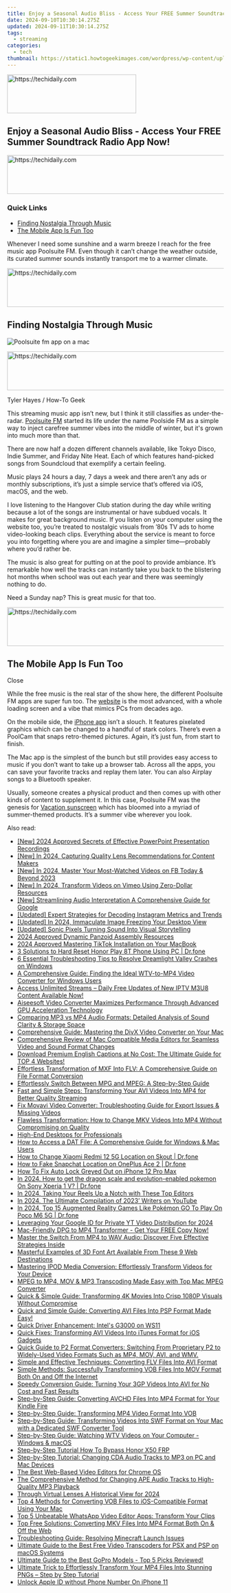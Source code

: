 ```yaml
---
title: Enjoy a Seasonal Audio Bliss - Access Your FREE Summer Soundtrack Radio App Now!
date: 2024-09-10T10:30:14.275Z
updated: 2024-09-11T10:30:14.275Z
tags:
  - streaming
categories:
  - tech
thumbnail: https://static1.howtogeekimages.com/wordpress/wp-content/uploads/2024/05/close-up-of-the-poolsuite-fm-iphone-app.JPG
---
```






<!-- affiliate ads begin -->
<a href="https://aligracehair.sjv.io/c/5597632/2135356/19272" target="_top" id="2135356">
  <img src="//a.impactradius-go.com/display-ad/19272-2135356" border="0" alt="https://techidaily.com" width="300" height="90"/>
</a>
<img height="0" width="0" src="https://aligracehair.sjv.io/i/5597632/2135356/19272" style="position:absolute;visibility:hidden;" border="0" />
<!-- affiliate ads end -->




## Enjoy a Seasonal Audio Bliss - Access Your FREE Summer Soundtrack Radio App Now!





<!-- affiliate ads begin -->
<a href="https://ephamedtechinc.pxf.io/c/5597632/2137213/26400" target="_top" id="2137213">
  <img src="//a.impactradius-go.com/display-ad/26400-2137213" border="0" alt="https://techidaily.com" width="728" height="90"/>
</a>
<img height="0" width="0" src="https://ephamedtechinc.pxf.io/i/5597632/2137213/26400" style="position:absolute;visibility:hidden;" border="0" />
<!-- affiliate ads end -->




### Quick Links

* [Finding Nostalgia Through Music](https://youtube-videos.techidaily.com/in-2024-dynamic-subscriber-buttons-for-video-creators-filmora-edition/)
* [The Mobile App Is Fun Too](https://desktop-recording.techidaily.com/new-2024-approved-the-art-of-fbx-filming-preserving-your-playthroughs/)

 Whenever I need some sunshine and a warm breeze I reach for the free music app Poolsuite FM. Even though it can’t change the weather outside, its curated summer sounds instantly transport me to a warmer climate.





<!-- affiliate ads begin -->
<a href="https://ephamedtechinc.pxf.io/c/5597632/2120862/26400?prodsku=Saturn" target="_top" id="2120862">
  <img src="//a.impactradius-go.com/display-ad/26400-2120862" border="0" alt="https://techidaily.com" width="728" height="90"/>
</a>
<img height="0" width="0" src="https://ephamedtechinc.pxf.io/i/5597632/2120862/26400?prodsku=Saturn" style="position:absolute;visibility:hidden;" border="0" />
<!-- affiliate ads end -->




##  Finding Nostalgia Through Music

![Poolsuite fm app on a mac](https://static1.howtogeekimages.com/wordpress/wp-content/uploads/2024/05/poolsuite-fm-app-on-a-mac.JPG) 





<!-- affiliate ads begin -->
<a href="https://appsumo.8odi.net/c/5597632/2128842/7443" target="_top" id="2128842">
  <img src="//a.impactradius-go.com/display-ad/7443-2128842" border="0" alt="https://techidaily.com" width="600" height="90"/>
</a>
<img height="0" width="0" src="https://appsumo.8odi.net/i/5597632/2128842/7443" style="position:absolute;visibility:hidden;" border="0" />
<!-- affiliate ads end -->




Tyler Hayes / How-To Geek

 This streaming music app isn’t new, but I think it still classifies as under-the-radar. [Poolsuite FM](https://poolsuite.net/) started its life under the name Poolside FM as a simple way to inject carefree summer vibes into the middle of winter, but it's grown into much more than that.

 There are now half a dozen different channels available, like Tokyo Disco, Indie Summer, and Friday Nite Heat. Each of which features hand-picked songs from Soundcloud that exemplify a certain feeling.

 Music plays 24 hours a day, 7 days a week and there aren’t any ads or monthly subscriptions, it’s just a simple service that’s offered via iOS, macOS, and the web.

 I love listening to the Hangover Club station during the day while writing because a lot of the songs are instrumental or have subdued vocals. It makes for great background music. If you listen on your computer using the website too, you’re treated to nostalgic visuals from ’80s TV ads to home video-looking beach clips. Everything about the service is meant to force you into forgetting where you are and imagine a simpler time—probably where you’d rather be.

 The music is also great for putting on at the pool to provide ambiance. It’s remarkable how well the tracks can instantly take you back to the blistering hot months when school was out each year and there was seemingly nothing to do.

 Need a Sunday nap? This is great music for that too.





<!-- affiliate ads begin -->
<a href="https://appsumo.8odi.net/c/5597632/2118310/7443" target="_top" id="2118310">
  <img src="//a.impactradius-go.com/display-ad/7443-2118310" border="0" alt="https://techidaily.com" width="600" height="90"/>
</a>
<img height="0" width="0" src="https://appsumo.8odi.net/i/5597632/2118310/7443" style="position:absolute;visibility:hidden;" border="0" />
<!-- affiliate ads end -->




##  The Mobile App Is Fun Too

Close 

 While the free music is the real star of the show here, the different Poolsuite FM apps are super fun too. The [website](https://poolsuite.net/) is the most advanced, with a whole loading screen and a vibe that mimics PCs from decades ago.

 On the mobile side, the [iPhone app](https://apps.apple.com/us/app/poolsuite-fm/id1514817810) isn’t a slouch. It features pixelated graphics which can be changed to a handful of stark colors. There’s even a PoolCam that snaps retro-themed pictures. Again, it’s just fun, from start to finish.

 The Mac app is the simplest of the bunch but still provides easy access to music if you don’t want to take up a browser tab. Across all the apps, you can save your favorite tracks and replay them later. You can also Airplay songs to a Bluetooth speaker.

 Usually, someone creates a physical product and then comes up with other kinds of content to supplement it. In this case, Poolsuite FM was the genesis for [Vacation sunscreen](https://www.vacation.inc/) which has bloomed into a myriad of summer-themed products. It’s a summer vibe wherever you look.

<ins class="adsbygoogle"
     style="display:block"
     data-ad-format="autorelaxed"
     data-ad-client="ca-pub-7571918770474297"
     data-ad-slot="1223367746"></ins>



<ins class="adsbygoogle"
     style="display:block"
     data-ad-client="ca-pub-7571918770474297"
     data-ad-slot="8358498916"
     data-ad-format="auto"
     data-full-width-responsive="true"></ins>

<span class="atpl-alsoreadstyle">Also read:</span>
<div><ul>
<li><a href="https://on-screen-recording.techidaily.com/new-2024-approved-secrets-of-effective-powerpoint-presentation-recordings/"><u>[New] 2024 Approved  Secrets of Effective PowerPoint Presentation Recordings</u></a></li>
<li><a href="https://facebook-record-videos.techidaily.com/new-in-2024-capturing-quality-lens-recommendations-for-content-makers/"><u>[New] In 2024, Capturing Quality  Lens Recommendations for Content Makers</u></a></li>
<li><a href="https://facebook-video-recording.techidaily.com/new-in-2024-master-your-most-watched-videos-on-fb-today-and-beyond-2023/"><u>[New] In 2024, Master Your Most-Watched Videos on FB Today & Beyond 2023</u></a></li>
<li><a href="https://vimeo-videos.techidaily.com/new-in-2024-transform-videos-on-vimeo-using-zero-dollar-resources/"><u>[New] In 2024, Transform Videos on Vimeo Using Zero-Dollar Resources</u></a></li>
<li><a href="https://remote-screen-capture.techidaily.com/new-streamlining-audio-interpretation-a-comprehensive-guide-for-google/"><u>[New] Streamlining Audio Interpretation  A Comprehensive Guide for Google</u></a></li>
<li><a href="https://instagram-video-files.techidaily.com/updated-expert-strategies-for-decoding-instagram-metrics-and-trends/"><u>[Updated] Expert Strategies for Decoding Instagram Metrics and Trends</u></a></li>
<li><a href="https://video-capture.techidaily.com/updated-in-2024-immaculate-image-freezing-your-desktop-view/"><u>[Updated] In 2024, Immaculate Image  Freezing Your Desktop View</u></a></li>
<li><a href="https://extra-skills.techidaily.com/updated-sonic-pixels-turning-sound-into-visual-storytelling/"><u>[Updated] Sonic Pixels  Turning Sound Into Visual Storytelling</u></a></li>
<li><a href="https://fox-info.techidaily.com/2024-approved-dynamic-panzoid-assembly-resources/"><u>2024 Approved  Dynamic Panzoid Assembly Resources</u></a></li>
<li><a href="https://tiktok-videos.techidaily.com/2024-approved-mastering-tiktok-installation-on-your-macbook/"><u>2024 Approved  Mastering TikTok Installation on Your MacBook</u></a></li>
<li><a href="https://phone-solutions.techidaily.com/3-solutions-to-hard-reset-honor-play-8t-phone-using-pc-drfone-by-drfone-reset-android-reset-android/"><u>3 Solutions to Hard Reset Honor Play 8T Phone Using PC | Dr.fone</u></a></li>
<li><a href="https://win-able.techidaily.com/6-essential-troubleshooting-tips-to-resolve-dreamlight-valley-crashes-on-windows/"><u>6 Essential Troubleshooting Tips to Resolve Dreamlight Valley Crashes on Windows</u></a></li>
<li><a href="https://media-tips.techidaily.com/a-comprehensive-guide-finding-the-ideal-wtv-to-mp4-video-converter-for-windows-users/"><u>A Comprehensive Guide: Finding the Ideal WTV-to-MP4 Video Converter for Windows Users</u></a></li>
<li><a href="https://media-tips.techidaily.com/1723620222644-access-unlimited-streams-daily-free-updates-of-new-iptv-m3u8-content-available-now/"><u>Access Unlimited Streams – Daily Free Updates of New IPTV M3U8 Content Available Now!</u></a></li>
<li><a href="https://media-tips.techidaily.com/aiseesoft-video-converter-maximizes-performance-through-advanced-gpu-acceleration-technology/"><u>Aiseesoft Video Converter Maximizes Performance Through Advanced GPU Acceleration Technology</u></a></li>
<li><a href="https://media-tips.techidaily.com/comparing-mp3-vs-mp4-audio-formats-detailed-analysis-of-sound-clarity-and-storage-space/"><u>Comparing MP3 vs MP4 Audio Formats: Detailed Analysis of Sound Clarity & Storage Space</u></a></li>
<li><a href="https://media-tips.techidaily.com/comprehensive-guide-mastering-the-divx-video-converter-on-your-mac/"><u>Comprehensive Guide: Mastering the DivX Video Converter on Your Mac</u></a></li>
<li><a href="https://media-tips.techidaily.com/comprehensive-review-of-mac-compatible-media-editors-for-seamless-video-and-sound-format-changes/"><u>Comprehensive Review of Mac Compatible Media Editors for Seamless Video and Sound Format Changes</u></a></li>
<li><a href="https://media-tips.techidaily.com/download-premium-english-captions-at-no-cost-the-ultimate-guide-for-top-4-websites/"><u>Download Premium English Captions at No Cost: The Ultimate Guide for TOP 4 Websites!</u></a></li>
<li><a href="https://media-tips.techidaily.com/effortless-transformation-of-mxf-into-flv-a-comprehensive-guide-on-file-format-conversion/"><u>Effortless Transformation of MXF Into FLV: A Comprehensive Guide on File Format Conversion</u></a></li>
<li><a href="https://media-tips.techidaily.com/effortlessly-switch-between-mpg-and-mpeg-a-step-by-step-guide/"><u>Effortlessly Switch Between MPG and MPEG: A Step-by-Step Guide</u></a></li>
<li><a href="https://media-tips.techidaily.com/fast-and-simple-steps-transforming-your-avi-videos-into-mp4-for-better-quality-streaming/"><u>Fast and Simple Steps: Transforming Your AVI Videos Into MP4 for Better Quality Streaming</u></a></li>
<li><a href="https://media-tips.techidaily.com/fix-movavi-video-converter-troubleshooting-guide-for-export-issues-and-missing-videos/"><u>Fix Movavi Video Converter: Troubleshooting Guide for Export Issues & Missing Videos</u></a></li>
<li><a href="https://media-tips.techidaily.com/flawless-transformation-how-to-change-mkv-videos-into-mp4-without-compromising-on-quality/"><u>Flawless Transformation: How to Change MKV Videos Into MP4 Without Compromising on Quality</u></a></li>
<li><a href="https://extra-information.techidaily.com/high-end-desktops-for-professionals/"><u>High-End Desktops for Professionals</u></a></li>
<li><a href="https://media-tips.techidaily.com/how-to-access-a-dat-file-a-comprehensive-guide-for-windows-and-mac-users/"><u>How to Access a DAT File: A Comprehensive Guide for Windows & Mac Users</u></a></li>
<li><a href="https://fix-guide.techidaily.com/how-to-change-xiaomi-redmi-12-5g-location-on-skout-drfone-by-drfone-virtual-android/"><u>How to Change Xiaomi Redmi 12 5G Location on Skout | Dr.fone</u></a></li>
<li><a href="https://location-social.techidaily.com/how-to-fake-snapchat-location-on-oneplus-ace-2-drfone-by-drfone-virtual-android/"><u>How to Fake Snapchat Location on OnePlus Ace 2 | Dr.fone</u></a></li>
<li><a href="https://ios-unlock.techidaily.com/how-to-fix-auto-lock-greyed-out-on-iphone-12-pro-max-by-drfone-ios/"><u>How To Fix Auto Lock Greyed Out on iPhone 12 Pro Max</u></a></li>
<li><a href="https://android-pokemon-go.techidaily.com/in-2024-how-to-get-the-dragon-scale-and-evolution-enabled-pokemon-on-sony-xperia-1-v-drfone-by-drfone-virtual-android/"><u>In 2024, How to get the dragon scale and evolution-enabled pokemon On Sony Xperia 1 V? | Dr.fone</u></a></li>
<li><a href="https://instagram-clips.techidaily.com/in-2024-taking-your-reels-up-a-notch-with-these-top-editors/"><u>In 2024, Taking Your Reels Up a Notch with These Top Editors</u></a></li>
<li><a href="https://fox-info.techidaily.com/in-2024-the-ultimate-compilation-of-2023-writers-on-youtube/"><u>In 2024, The Ultimate Compilation of 2023’ Writers on YouTube</u></a></li>
<li><a href="https://pokemon-go-android.techidaily.com/in-2024-top-15-augmented-reality-games-like-pokemon-go-to-play-on-poco-m6-5g-drfone-by-drfone-virtual-android/"><u>In 2024, Top 15 Augmented Reality Games Like Pokémon GO To Play On Poco M6 5G | Dr.fone</u></a></li>
<li><a href="https://youtube-sure.techidaily.com/aging-your-google-id-for-private-yt-video-distribution-for-2024/"><u>Leveraging Your Google ID for Private YT Video Distribution for 2024</u></a></li>
<li><a href="https://media-tips.techidaily.com/1723620234915-mac-friendly-dpg-to-mp4-transformer-get-your-free-copy-now/"><u>Mac-Friendly DPG to MP4 Transformer - Get Your FREE Copy Now!</u></a></li>
<li><a href="https://media-tips.techidaily.com/master-the-switch-from-mp4-to-wav-audio-discover-five-effective-strategies-inside/"><u>Master the Switch From MP4 to WAV Audio: Discover Five Effective Strategies Inside</u></a></li>
<li><a href="https://fox-info.techidaily.com/masterful-examples-of-3d-font-art-available-from-these-9-web-destinations/"><u>Masterful Examples of 3D Font Art Available From These 9 Web Destinations</u></a></li>
<li><a href="https://media-tips.techidaily.com/mastering-ipod-media-conversion-effortlessly-transform-videos-for-your-device/"><u>Mastering IPOD Media Conversion: Effortlessly Transform Videos for Your Device</u></a></li>
<li><a href="https://media-tips.techidaily.com/mpeg-to-mp4-mov-and-mp3-transcoding-made-easy-with-top-mac-mpeg-converter/"><u>MPEG to MP4, MOV & MP3 Transcoding Made Easy with Top Mac MPEG Converter</u></a></li>
<li><a href="https://media-tips.techidaily.com/quick-and-simple-guide-transforming-4k-movies-into-crisp-1080p-visuals-without-compromise/"><u>Quick & Simple Guide: Transforming 4K Movies Into Crisp 1080P Visuals Without Compromise</u></a></li>
<li><a href="https://media-tips.techidaily.com/1723620229832-quick-and-simple-guide-converting-avi-files-into-psp-format-made-easy/"><u>Quick and Simple Guide: Converting AVI Files Into PSP Format Made Easy!</u></a></li>
<li><a href="https://network-issues.techidaily.com/1719974544005-quick-driver-enhancement-intels-g3000-on-ws11/"><u>Quick Driver Enhancement: Intel's G3000 on WS11</u></a></li>
<li><a href="https://media-tips.techidaily.com/quick-fixes-transforming-avi-videos-into-itunes-format-for-ios-gadgets/"><u>Quick Fixes: Transforming AVI Videos Into iTunes Format for iOS Gadgets</u></a></li>
<li><a href="https://media-tips.techidaily.com/1723620234472-quick-guide-to-p2-format-converters-switching-from-proprietary-p2-to-widely-used-video-formats-such-as-mp4-mov-avi-and-wmv/"><u>Quick Guide to P2 Format Converters: Switching From Proprietary P2 to Widely-Used Video Formats Such as MP4, MOV, AVI, and WMV.</u></a></li>
<li><a href="https://media-tips.techidaily.com/simple-and-effective-techniques-converting-flv-files-into-avi-format/"><u>Simple and Effective Techniques: Converting FLV Files Into AVI Format</u></a></li>
<li><a href="https://media-tips.techidaily.com/simple-methods-successfully-transforming-vob-files-into-mov-format-both-on-and-off-the-internet/"><u>Simple Methods: Successfully Transforming VOB Files Into MOV Format Both On and Off the Internet</u></a></li>
<li><a href="https://media-tips.techidaily.com/1723620231867-speedy-conversion-guide-turning-your-3gp-videos-into-avi-for-no-cost-and-fast-results/"><u>Speedy Conversion Guide: Turning Your 3GP Videos Into AVI for No Cost and Fast Results</u></a></li>
<li><a href="https://media-tips.techidaily.com/step-by-step-guide-converting-avchd-files-into-mp4-format-for-your-kindle-fire/"><u>Step-by-Step Guide: Converting AVCHD Files Into MP4 Format for Your Kindle Fire</u></a></li>
<li><a href="https://media-tips.techidaily.com/step-by-step-guide-transforming-mp4-video-format-into-vob/"><u>Step-by-Step Guide: Transforming MP4 Video Format Into VOB</u></a></li>
<li><a href="https://media-tips.techidaily.com/step-by-step-guide-transforming-videos-into-swf-format-on-your-mac-with-a-dedicated-swf-converter-tool/"><u>Step-by-Step Guide: Transforming Videos Into SWF Format on Your Mac with a Dedicated SWF Converter Tool</u></a></li>
<li><a href="https://media-tips.techidaily.com/step-by-step-guide-watching-wtv-videos-on-your-computer-windows-and-macos/"><u>Step-by-Step Guide: Watching WTV Videos on Your Computer - Windows & macOS</u></a></li>
<li><a href="https://bypass-frp.techidaily.com/step-by-step-tutorial-how-to-bypass-honor-x50-frp-by-drfone-android/"><u>Step-by-Step Tutorial How To Bypass Honor X50 FRP</u></a></li>
<li><a href="https://media-tips.techidaily.com/step-by-step-tutorial-changing-cda-audio-tracks-to-mp3-on-pc-and-mac-devices/"><u>Step-by-Step Tutorial: Changing CDA Audio Tracks to MP3 on PC and Mac Devices</u></a></li>
<li><a href="https://ai-vdieo-software.techidaily.com/the-best-web-based-video-editors-for-chrome-os/"><u>The Best Web-Based Video Editors for Chrome OS</u></a></li>
<li><a href="https://media-tips.techidaily.com/the-comprehensive-method-for-changing-ape-audio-tracks-to-high-quality-mp3-playback/"><u>The Comprehensive Method for Changing APE Audio Tracks to High-Quality MP3 Playback</u></a></li>
<li><a href="https://some-guidance.techidaily.com/through-virtual-lenses-a-historical-view-for-2024/"><u>Through Virtual Lenses  A Historical View for 2024</u></a></li>
<li><a href="https://media-tips.techidaily.com/top-4-methods-for-converting-vob-files-to-ios-compatible-format-using-your-mac/"><u>Top 4 Methods for Converting VOB Files to iOS-Compatible Format Using Your Mac</u></a></li>
<li><a href="https://media-tips.techidaily.com/1723620233756-top-5-unbeatable-whatsapp-video-editor-apps-transform-your-clips/"><u>Top 5 Unbeatable WhatsApp Video Editor Apps: Transform Your Clips</u></a></li>
<li><a href="https://media-tips.techidaily.com/top-free-solutions-converting-mkv-files-into-mp4-format-both-on-and-off-the-web/"><u>Top Free Solutions: Converting MKV Files Into MP4 Format Both On & Off the Web</u></a></li>
<li><a href="https://win-answers.techidaily.com/troubleshooting-guide-resolving-minecraft-launch-issues/"><u>Troubleshooting Guide: Resolving Minecraft Launch Issues</u></a></li>
<li><a href="https://media-tips.techidaily.com/1723620221739-ultimate-guide-to-the-best-free-video-transcoders-for-psx-and-psp-on-macos-systems/"><u>Ultimate Guide to the Best Free Video Transcoders for PSX and PSP on macOS Systems</u></a></li>
<li><a href="https://media-tips.techidaily.com/1723620233504-ultimate-guide-to-the-best-gopro-models-top-5-picks-reviewed/"><u>Ultimate Guide to the Best GoPro Models - Top 5 Picks Reviewed!</u></a></li>
<li><a href="https://media-tips.techidaily.com/ultimate-trick-to-effortlessly-transform-your-mp4-files-into-stunning-pngs-step-by-step-tutorial/"><u>Ultimate Trick to Effortlessly Transform Your MP4 Files Into Stunning PNGs – Step by Step Tutorial</u></a></li>
<li><a href="https://apple-account.techidaily.com/unlock-apple-id-without-phone-number-on-iphone-11-by-drfone-ios/"><u>Unlock Apple ID without Phone Number On iPhone 11</u></a></li>
</ul></div>
